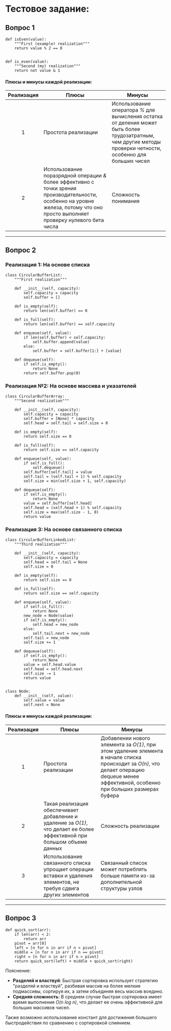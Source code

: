 # Тестовое задание:

## Вопрос 1

```
def isEven(value):
    """First (example) realization"""
    return value % 2 == 0


def is_even(value):
    """Second (my) realization"""
    return not value & 1
```

#### Плюсы и минусы каждой реализации:

| Реализация | Плюсы                                                                                                                                                                              | Минусы                                                                                                                                                         |
|:----------:|------------------------------------------------------------------------------------------------------------------------------------------------------------------------------------|----------------------------------------------------------------------------------------------------------------------------------------------------------------|
|     1      | Простота реализации                                                                                                                                                                | Использование оператора _%_ для вычисления остатка от деления может быть более трудозатратным, чем другие методы проверки четности, особенно для больших чисел |
|     2      | Использование поразрядной операции _&_ более эффективно с точки зрения производительности, особенно на уровне железа, потому что оно просто выполняет проверку нулевого бита числа | Сложность понимания                                                                                                                                            |

--------------------------

## Вопрос 2

### Реализация 1: На основе списка

```
class CircularBufferList:
    """First realization"""

    def __init__(self, capacity):
        self.capacity = capacity
        self.buffer = []

    def is_empty(self):
        return len(self.buffer) == 0

    def is_full(self):
        return len(self.buffer) == self.capacity

    def enqueue(self, value):
        if len(self.buffer) < self.capacity:
            self.buffer.append(value)
        else:
            self.buffer = self.buffer[1:] + [value]

    def dequeue(self):
        if self.is_empty():
            return None
        return self.buffer.pop(0)
```

### Реализация №2: На основе массива и указателей

```
class CircularBufferArray:
    """Second realization"""

    def __init__(self, capacity):
        self.capacity = capacity
        self.buffer = [None] * capacity
        self.head = self.tail = self.size = 0

    def is_empty(self):
        return self.size == 0

    def is_full(self):
        return self.size == self.capacity

    def enqueue(self, value):
        if self.is_full():
            self.dequeue()
        self.buffer[self.tail] = value
        self.tail = (self.tail + 1) % self.capacity
        self.size = min(self.size + 1, self.capacity)

    def dequeue(self):
        if self.is_empty():
            return None
        value = self.buffer[self.head]
        self.head = (self.head + 1) % self.capacity
        self.size = max(self.size - 1, 0)
        return value
```

### Реализация 3: На основе связанного списка

```
class CircularBufferLinkedList:
    """Third realization"""

    def __init__(self, capacity):
        self.capacity = capacity
        self.head = self.tail = None
        self.size = 0

    def is_empty(self):
        return self.size == 0

    def is_full(self):
        return self.size == self.capacity

    def enqueue(self, value):
        if self.is_full():
            return None
        new_node = Node(value)
        if self.is_empty():
            self.head = new_node
        else:
            self.tail.next = new_node
        self.tail = new_node
        self.size += 1

    def dequeue(self):
        if self.is_empty():
            return None
        value = self.head.value
        self.head = self.head.next
        self.size -= 1
        return value


class Node:
    def __init__(self, value):
        self.value = value
        self.next = None
```

#### Плюсы и минусы каждой реализации:

| Реализация | Плюсы                                                                                                                    | Минусы                                                                                                                                                                                     |
|:----------:|--------------------------------------------------------------------------------------------------------------------------|--------------------------------------------------------------------------------------------------------------------------------------------------------------------------------------------|
|     1      | Простота реализации                                                                                                      | Добавлении нового элемента за _O(1)_, при этом удаление элемента в начале списка происходит за _O(n)_, что делает операцию dequeue менее эффективной, особенно при больших размерах буфера |
|     2      | Такая реализация обеспечивает добавление и удаление за _O(1)_, что делает ее более эффективной при большом объеме данных | Сложность реализации                                                                                                                                                                       |
|     3      | Использование связанного списка упрощает операции вставки и удаления элементов, не требуя сдвига других элементов        | Связанный список может потреблять больше памяти из-за дополнительной структуры узлов                                                                                                       |

--------------------------

## Вопрос 3

```
def quick_sort(arr):
    if len(arr) < 2:
        return arr
    pivot = arr[0]
    left = [n for n in arr if n < pivot]
    middle = [n for n in arr if n == pivot]
    right = [n for n in arr if n > pivot]
    return quick_sort(left) + middle + quick_sort(right)
```

Пояснение:

- **Разделяй и властвуй**: Быстрая сортировка использует стратегию "разделяй и властвуй", разбивая массив на более
  мелкие подмассивы, сортируя их, а затем объединяя весь массив воедино.
- **Средняя сложность**: В среднем случае быстрая сортировка имеет время выполнения _O(n log n)_, что делает ее очень
  эффективной для больших массивов чисел.

Также возможно использование констант для достижения большего быстродействия по сравнению с сортировкой слиянием.

